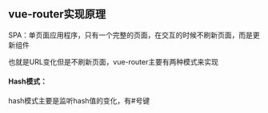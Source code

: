 ## vue-router实现原理

SPA：单页面应用程序，只有一个完整的页面，在交互的时候不刷新页面，而是更新组件

也就是URL变化但是不刷新页面，vue-router主要有两种模式来实现

#### Hash模式：

hash模式主要是监听hash值的变化，有#号键